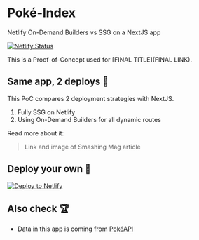 # Poké-Index

Netlify On-Demand Builders vs SSG on a NextJS app

[![Netlify Status](https://api.netlify.com/api/v1/badges/ccfe581b-1a55-41e9-9406-32f34a39f716/deploy-status)](https://app.netlify.com/sites/poke-index/deploys)

This is a Proof-of-Concept used for [FINAL TITLE](FINAL LINK).

## Same app, 2 deploys 📖

This PoC compares 2 deployment strategies with NextJS.

1. Fully SSG on Netlify
2. Using On-Demand Builders for all dynamic routes

Read more about it:

> Link and image of Smashing Mag article

## Deploy your own 🍴

[![Deploy to Netlify](https://www.netlify.com/img/deploy/button.svg)](https://app.netlify.com/start/deploy?repository=https://github.com/atilafassina/poke-index)

## Also check 🏆

- Data in this app is coming from [PokéAPI](https://pokeapi.co/)
